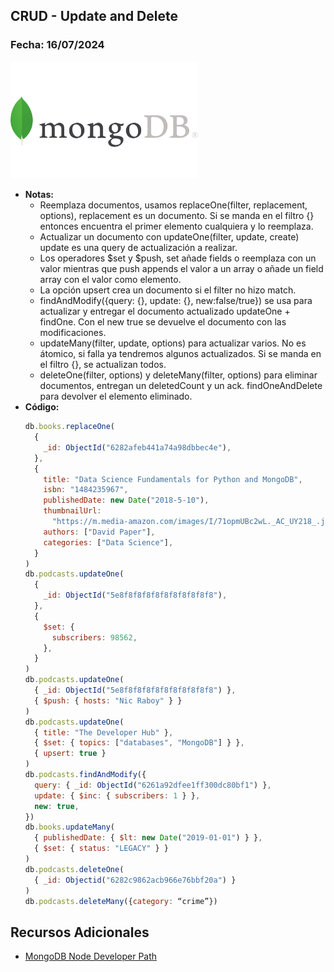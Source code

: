 ## CRUD - Update and Delete

### Fecha: 16/07/2024

<img src="images/mongo.png" alt="Gráfico de Introducción" width="300">

- **Notas:**
  - Reemplaza documentos, usamos replaceOne(filter, replacement, options), replacement es un documento. Si se manda en el filtro {} entonces encuentra el primer elemento cualquiera y lo reemplaza.
  - Actualizar un documento con updateOne(filter, update, create) update es una query de actualización a realizar. 
  - Los operadores $set y $push, set añade fields o reemplaza con un valor mientras que push appends el valor a un array o añade un field array con el valor como elemento. 
  - La opción upsert crea un documento si el filter no hizo match.
  - findAndModify({query: {}, update: {}, new:false/true}) se usa para actualizar y entregar el documento actualizado updateOne + findOne. Con el new true se devuelve el documento con las modificaciones.
  - updateMany(filter, update, options) para actualizar varios. No es átomico, si falla ya tendremos algunos actualizados. Si se manda en el filtro {}, se actualizan todos.
  - deleteOne(filter, options) y deleteMany(filter, options) para eliminar documentos, entregan un deletedCount y un ack. findOneAndDelete para devolver el elemento eliminado.
- **Código:**
  ```javascript
  db.books.replaceOne(
    {
      _id: ObjectId("6282afeb441a74a98dbbec4e"),
    },
    {
      title: "Data Science Fundamentals for Python and MongoDB",
      isbn: "1484235967",
      publishedDate: new Date("2018-5-10"),
      thumbnailUrl:
        "https://m.media-amazon.com/images/I/71opmUBc2wL._AC_UY218_.jpg",
      authors: ["David Paper"],
      categories: ["Data Science"],
    }
  )
  db.podcasts.updateOne(
    {
      _id: ObjectId("5e8f8f8f8f8f8f8f8f8f8f8"),
    },
    {
      $set: {
        subscribers: 98562,
      },
    }
  )
  db.podcasts.updateOne(
    { _id: ObjectId("5e8f8f8f8f8f8f8f8f8f8f8") },
    { $push: { hosts: "Nic Raboy" } }
  )
  db.podcasts.updateOne(
    { title: "The Developer Hub" },
    { $set: { topics: ["databases", "MongoDB"] } },
    { upsert: true }
  )
  db.podcasts.findAndModify({
    query: { _id: ObjectId("6261a92dfee1ff300dc80bf1") },
    update: { $inc: { subscribers: 1 } },
    new: true,
  })
  db.books.updateMany(
    { publishedDate: { $lt: new Date("2019-01-01") } },
    { $set: { status: "LEGACY" } }
  )
  db.podcasts.deleteOne(
    { _id: Objectid("6282c9862acb966e76bbf20a") }
  )
  db.podcasts.deleteMany({category: “crime”})
  ```

## Recursos Adicionales
- [MongoDB Node Developer Path](https://learn.mongodb.com/learn/learning-path/mongodb-nodejs-developer-path)